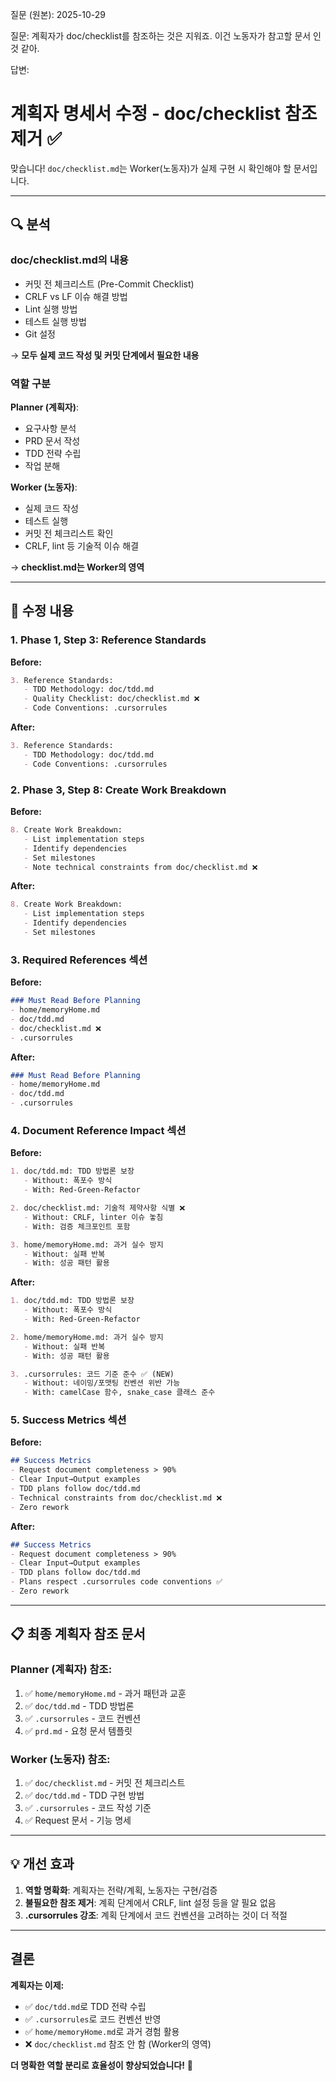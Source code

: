 질문 (원본):
2025-10-29

질문: 계획자가 doc/checklist를 참조하는 것은 지워죠. 이건 노동자가 참고할 문서 인것 같아.

답변:

# 계획자 명세서 수정 - doc/checklist 참조 제거 ✅

맞습니다! `doc/checklist.md`는 Worker(노동자)가 실제 구현 시 확인해야 할 문서입니다.

---

## 🔍 분석

### doc/checklist.md의 내용
- 커밋 전 체크리스트 (Pre-Commit Checklist)
- CRLF vs LF 이슈 해결 방법
- Lint 실행 방법
- 테스트 실행 방법
- Git 설정

→ **모두 실제 코드 작성 및 커밋 단계에서 필요한 내용**

### 역할 구분

**Planner (계획자)**:
- 요구사항 분석
- PRD 문서 작성
- TDD 전략 수립
- 작업 분해

**Worker (노동자)**:
- 실제 코드 작성
- 테스트 실행
- 커밋 전 체크리스트 확인
- CRLF, lint 등 기술적 이슈 해결

→ **checklist.md는 Worker의 영역**

---

## 🔧 수정 내용

### 1. Phase 1, Step 3: Reference Standards

**Before:**
```markdown
3. Reference Standards:
   - TDD Methodology: doc/tdd.md
   - Quality Checklist: doc/checklist.md ❌
   - Code Conventions: .cursorrules
```

**After:**
```markdown
3. Reference Standards:
   - TDD Methodology: doc/tdd.md
   - Code Conventions: .cursorrules
```

### 2. Phase 3, Step 8: Create Work Breakdown

**Before:**
```markdown
8. Create Work Breakdown:
   - List implementation steps
   - Identify dependencies
   - Set milestones
   - Note technical constraints from doc/checklist.md ❌
```

**After:**
```markdown
8. Create Work Breakdown:
   - List implementation steps
   - Identify dependencies
   - Set milestones
```

### 3. Required References 섹션

**Before:**
```markdown
### Must Read Before Planning
- home/memoryHome.md
- doc/tdd.md
- doc/checklist.md ❌
- .cursorrules
```

**After:**
```markdown
### Must Read Before Planning
- home/memoryHome.md
- doc/tdd.md
- .cursorrules
```

### 4. Document Reference Impact 섹션

**Before:**
```markdown
1. doc/tdd.md: TDD 방법론 보장
   - Without: 폭포수 방식
   - With: Red-Green-Refactor

2. doc/checklist.md: 기술적 제약사항 식별 ❌
   - Without: CRLF, linter 이슈 놓침
   - With: 검증 체크포인트 포함

3. home/memoryHome.md: 과거 실수 방지
   - Without: 실패 반복
   - With: 성공 패턴 활용
```

**After:**
```markdown
1. doc/tdd.md: TDD 방법론 보장
   - Without: 폭포수 방식
   - With: Red-Green-Refactor

2. home/memoryHome.md: 과거 실수 방지
   - Without: 실패 반복
   - With: 성공 패턴 활용

3. .cursorrules: 코드 기준 준수 ✅ (NEW)
   - Without: 네이밍/포맷팅 컨벤션 위반 가능
   - With: camelCase 함수, snake_case 클래스 준수
```

### 5. Success Metrics 섹션

**Before:**
```markdown
## Success Metrics
- Request document completeness > 90%
- Clear Input→Output examples
- TDD plans follow doc/tdd.md
- Technical constraints from doc/checklist.md ❌
- Zero rework
```

**After:**
```markdown
## Success Metrics
- Request document completeness > 90%
- Clear Input→Output examples
- TDD plans follow doc/tdd.md
- Plans respect .cursorrules code conventions ✅
- Zero rework
```

---

## 📋 최종 계획자 참조 문서

### Planner (계획자) 참조:
1. ✅ `home/memoryHome.md` - 과거 패턴과 교훈
2. ✅ `doc/tdd.md` - TDD 방법론
3. ✅ `.cursorrules` - 코드 컨벤션
4. ✅ `prd.md` - 요청 문서 템플릿

### Worker (노동자) 참조:
1. ✅ `doc/checklist.md` - 커밋 전 체크리스트
2. ✅ `doc/tdd.md` - TDD 구현 방법
3. ✅ `.cursorrules` - 코드 작성 기준
4. ✅ Request 문서 - 기능 명세

---

## 💡 개선 효과

1. **역할 명확화**: 계획자는 전략/계획, 노동자는 구현/검증
2. **불필요한 참조 제거**: 계획 단계에서 CRLF, lint 설정 등을 알 필요 없음
3. **.cursorrules 강조**: 계획 단계에서 코드 컨벤션을 고려하는 것이 더 적절

---

## 결론

**계획자는 이제:**
- ✅ `doc/tdd.md`로 TDD 전략 수립
- ✅ `.cursorrules`로 코드 컨벤션 반영
- ✅ `home/memoryHome.md`로 과거 경험 활용
- ❌ `doc/checklist.md` 참조 안 함 (Worker의 영역)

**더 명확한 역할 분리로 효율성이 향상되었습니다!** 🎯

